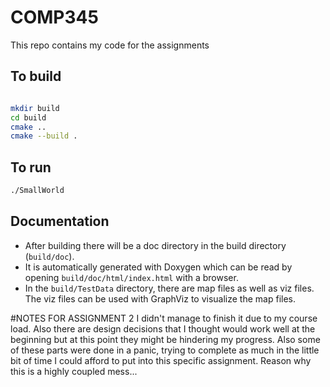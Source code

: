
# COMP345

This repo contains my code for the assignments

## To build

```bash

mkdir build
cd build
cmake ..
cmake --build .

```

## To run
```bash 
./SmallWorld
```

## Documentation
* After building there will be a doc directory in the build directory (`build/doc`). 
* It is automatically generated with Doxygen which can be read by opening `build/doc/html/index.html` with a browser.
* In the `build/TestData` directory, there are map files as well as viz files. The viz files can be used with GraphViz to visualize the map files.


#NOTES FOR ASSIGNMENT 2
I didn't manage to finish it due to my course load.
Also there are design decisions that I thought would 
work well at the beginning but at this point they might
be hindering my progress. Also some of these parts were 
done in a panic, trying to complete as much in the little
bit of time I could afford to put into this specific assignment.
Reason why this is a highly coupled mess... 
